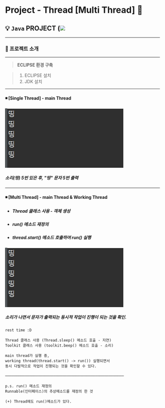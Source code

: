 # **Project - Thread [Multi Thread]**  🔻

 ## 💡 `Java` PROJECT (<img src="https://img.shields.io/badge/Java-17-purple">


---

### 🧾 프로젝트 소개 

---

>**ECLIPSE 환경 구축**

> 1. ECLIPSE 설치
> 2. JDK 설치

---


#### ◾ [Single Thread] - main Thread

<img src="img/sound_and_print.jpg">

##### 소리(띵) 5번 있은 후, "띵" 문자 5번 출력

---

#### ◾ [Multi Thread] - main Thread & Working Thread

- ##### Thread 클래스 사용 - 객체 생성
- ##### run() 메소드 재정의
- ##### thread.start() 메소드 호출하여 run() 실행

<img src="img/sound_and_print.jpg">

##### 소리가 나면서 문자가 출력되는 동시적 작업이 진행이 되는 것을 확인.

```
rest time :D

Thread 클래스 사용 (Thread.sleep() 메소드 호출 - 지연)
Toolkit 클래스 사용 (toolkit.beep() 메소드 호출 - 소리)

main thread가 실행 중, 
working thread(thread.start() -> run()) 실행되면서
동시 다발적으로 작업이 진행되는 것을 확인할 수 있다.

──────────────────────────────────────────────────────

p.s. run() 메소드 재정의
Runnable(인터페이스)의 추상메소드를 재정의 한 것

(+) Thread에도 run()메소드가 있다.

```


